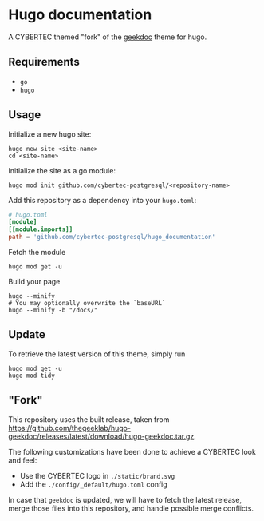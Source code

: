 # Hugo documentation

A CYBERTEC themed "fork" of the [geekdoc](https://github.com/thegeeklab/hugo-geekdoc) theme for hugo.

## Requirements

- `go`
- `hugo`

## Usage

Initialize a new hugo site:

```shell
hugo new site <site-name>
cd <site-name>
```

Initialize the site as a go module:

```shell
hugo mod init github.com/cybertec-postgresql/<repository-name>
```

Add this repository as a dependency into your `hugo.toml`:

```toml
# hugo.toml
[module]
[[module.imports]]
path = 'github.com/cybertec-postgresql/hugo_documentation'
```

Fetch the module

```shell
hugo mod get -u
```

Build your page
```shell
hugo --minify
# You may optionally overwrite the `baseURL`
hugo --minify -b "/docs/"
```

## Update

To retrieve the latest version of this theme, simply run

```shell
hugo mod get -u
hugo mod tidy
```

## "Fork"

This repository uses the built release, taken from https://github.com/thegeeklab/hugo-geekdoc/releases/latest/download/hugo-geekdoc.tar.gz.

The following customizations have been done to achieve a CYBERTEC look and feel:

- Use the CYBERTEC logo in `./static/brand.svg`
- Add the `./config/_default/hugo.toml` config

In case that `geekdoc` is updated, we will have to fetch the latest release, merge those files into this repository, and handle possible merge conflicts.
